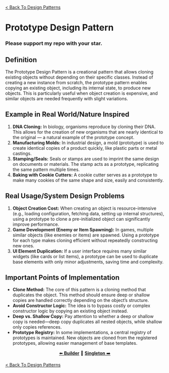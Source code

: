 [< Back To Design Patterns](../../../)

# Prototype Design Pattern
### Please support my repo with your star.

## Definition
The Prototype Design Pattern is a creational pattern that allows cloning existing objects without depending on their specific classes. Instead of creating a new instance from scratch, the prototype pattern enables copying an existing object, including its internal state, to produce new objects. This is particularly useful when object creation is expensive, and similar objects are needed frequently with slight variations.

## Example in Real World/Nature Inspired
1. **DNA Cloning:** In biology, organisms reproduce by cloning their DNA. This allows for the creation of new organisms that are nearly identical to the original — a natural example of the prototype concept.
2. **Manufacturing Molds:** In industrial design, a mold (prototype) is used to create identical copies of a product quickly, like plastic parts or metal castings.
3. **Stamping/Seals:** Seals or stamps are used to imprint the same design on documents or materials. The stamp acts as a prototype, replicating the same pattern multiple times.
4. **Baking with Cookie Cutters:** A cookie cutter serves as a prototype to make many cookies of the same shape and size, easily and consistently.

## Real Usage/System Design Problems
1. **Object Creation Cost:** When creating an object is resource-intensive (e.g., loading configuration, fetching data, setting up internal structures), using a prototype to clone a pre-initialized object can significantly improve performance.
2. **Game Development (Enemy or Item Spawning):** In games, multiple similar objects (like enemies or items) are spawned. Using a prototype for each type makes cloning efficient without repeatedly constructing new ones.
3. **UI Element Duplication:** If a user interface requires many similar widgets (like cards or list items), a prototype can be used to duplicate base elements with only minor adjustments, saving time and complexity.

## Important Points of Implementation
- **Clone Method:** The core of this pattern is a cloning method that duplicates the object. This method should ensure deep or shallow copies are handled correctly depending on the object’s structure.
- **Avoid Constructor Logic:** The idea is to bypass costly or complex constructor logic by copying an existing object instead.
- **Deep vs. Shallow Copy:** Pay attention to whether a deep or shallow copy is needed—deep copy duplicates all nested objects, while shallow only copies references.
- **Prototype Registry:** In some implementations, a central registry of prototypes is maintained. New objects are cloned from the registered prototypes, allowing easier management of base templates.

<p align="center">
  <a href="../../creational/builder">⬅️ <strong>Builder</strong></a>
  🔸
  <a href="../../creational/singleton"><strong>Singleton</strong> ➡️</a>
</p>

[< Back To Design Patterns](../../../)
